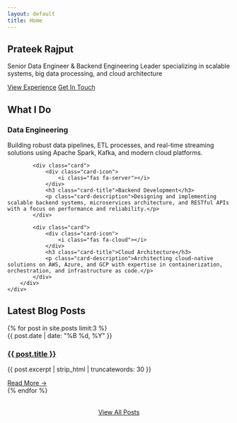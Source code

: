 ```yaml
---
layout: default
title: Home
---
```


<section class="hero">
    <div class="hero-container">
        <div class="hero-avatar">
            <i class="fas fa-user-circle" style="font-size: 150px; color: var(--primary-color);"></i>
        </div>
        <h1 class="hero-title">Prateek Rajput</h1>
        <p class="hero-subtitle">Senior Data Engineer & Backend Engineering Leader specializing in scalable systems, big data processing, and cloud architecture</p>
        <div class="hero-cta">
            <a href="/experience" class="btn btn-primary">View Experience</a>
            <a href="/contact" class="btn btn-outline">Get In Touch</a>
        </div>
    </div>
</section>

<section class="section">
    <div class="section-container">
        <h2 class="section-title">What I Do</h2>
        <div class="card-grid">
            <div class="card">
                <div class="card-icon">
                    <i class="fas fa-database"></i>
                </div>
                <h3 class="card-title">Data Engineering</h3>
                <p class="card-description">Building robust data pipelines, ETL processes, and real-time streaming solutions using Apache Spark, Kafka, and modern cloud platforms.</p>
            </div>
            
            <div class="card">
                <div class="card-icon">
                    <i class="fas fa-server"></i>
                </div>
                <h3 class="card-title">Backend Development</h3>
                <p class="card-description">Designing and implementing scalable backend systems, microservices architecture, and RESTful APIs with a focus on performance and reliability.</p>
            </div>
            
            <div class="card">
                <div class="card-icon">
                    <i class="fas fa-cloud"></i>
                </div>
                <h3 class="card-title">Cloud Architecture</h3>
                <p class="card-description">Architecting cloud-native solutions on AWS, Azure, and GCP with expertise in containerization, orchestration, and infrastructure as code.</p>
            </div>
        </div>
    </div>
</section>

<section class="section" style="background: var(--bg-secondary);">
    <div class="section-container">
        <h2 class="section-title">Latest Blog Posts</h2>
        <div class="post-grid">
            {% for post in site.posts limit:3 %}
            <article class="post-card">
                <div class="post-content">
                    <div class="post-meta">{{ post.date | date: "%B %d, %Y" }}</div>
                    <h3 class="post-title">
                        <a href="{{ post.url | relative_url }}">{{ post.title }}</a>
                    </h3>
                    <p class="post-excerpt">{{ post.excerpt | strip_html | truncatewords: 30 }}</p>
                    <a href="{{ post.url | relative_url }}" class="read-more">Read More →</a>
                </div>
            </article>
            {% endfor %}
        </div>
        <div style="text-align: center; margin-top: 2rem;">
            <a href="/blog" class="btn btn-primary">View All Posts</a>
        </div>
    </div>
</section>